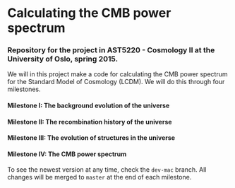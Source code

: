 #	Calculating the CMB power spectrum
###	Repository for the project in AST5220 - Cosmology II at the University of Oslo, spring 2015.

We will in this project make a code for calculating the CMB power spectrum for the Standard Model of
Cosmology (LCDM). We will do this through four milestones. 

#### Milestone I: The background evolution of the universe
#### Milestone II: The recombination history of the universe
#### Milestone III: The evolution of structures in the universe
#### Milestone IV: The CMB power spectrum

To see the newest version at any time, check the `dev-mac` branch. All changes will be merged to
`master` at the end of each milestone.
